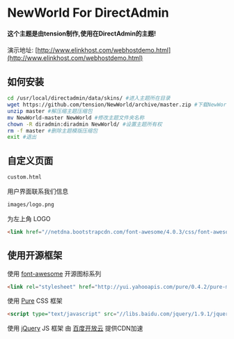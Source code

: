 # NewWorld For DirectAdmin #

#### 这个主题是由tension制作,使用在DirectAdmin的主题!

演示地址: [http://www.elinkhost.com/webhostdemo.html](http://www.elinkhost.com/webhostdemo.html)

## 如何安装 ##

```sh
cd /usr/local/directadmin/data/skins/ #进入主题所在目录
wget https://github.com/tension/NewWorld/archive/master.zip #下载NewWorld主题模版压缩包
unzip master #解压缩主题压缩包
mv NewWorld-master NewWorld #修改主题文件夹名称
chown -R diradmin:diradmin NewWorld/ #设置主题所有权
rm -f master #删除主题模版压缩包
exit #退出
```


## 自定义页面 ##

```html
custom.html
```
用户界面联系我们信息

```html
images/logo.png
```
为左上角 LOGO

```html
<link href="//netdna.bootstrapcdn.com/font-awesome/4.0.3/css/font-awesome.css" rel="stylesheet">
```
## 使用开源框架 ##

使用 [font-awesome](http://fortawesome.github.io/Font-Awesome/) 开源图标系列

```html
<link rel="stylesheet" href="http://yui.yahooapis.com/pure/0.4.2/pure-min.css">
```

使用 [Pure](http://purecss.io/) CSS 框架

```html
<script type="text/javascript" src="//libs.baidu.com/jquery/1.9.1/jquery.min.js"></script>
```

使用 [jQuery](http://jquery.com/) JS 框架 由 [百度开放云](http://libs.baidu.com/) 提供CDN加速